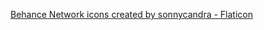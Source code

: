 <a href="https://www.flaticon.com/free-icons/behance-network" title="Behance Network icons">Behance Network icons created by sonnycandra - Flaticon</a>